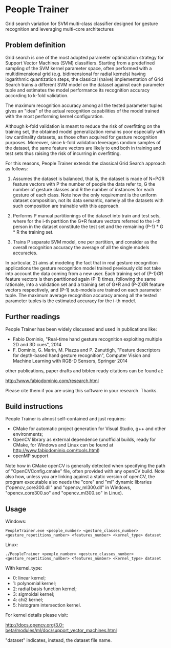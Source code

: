 # People Trainer
Grid search variation for SVM multi-class classifier designed for gesture recognition and leveraging multi-core architectures

## Problem definition
Grid search is one of the most adopted parameter optimization strategy for Support Vector Machines (SVM) classifiers. Starting from a predefined sampling of the SVM kernel parameter space, often performed with a multidimensional grid (e.g. bidimensional for radial kernels) having logarithmic quantization steps, the classical (naive) implementation of Grid Search trains a different SVM model on the dataset against each parameter tuple and estimates the model performance its recognition accuracy according to k-fold validation. 

The maximum recognition accuracy among all the tested parameter tuples gives an "idea" of the actual recognition capabilities of the model trained with the most performing kernel configuration.

Although k-fold validation is meant to reduce the risk of overfitting on the training set, the obtained model generalization remains poor especially with low cardinality datasets, as those often acquired for gesture recognition purposes. Moreover, since k-fold validation leverages random samples of the dataset, the same feature vectors are likely to end both in training and test sets thus raising the risk of incurring in overfitting.

For this reasons, People Trainer extends the classical Grid Search approach as follows:

1. Assumes the dataset is balanced, that is, the dataset is made of N=P*G*R feature vectors with P the number of people the data refer to, G the number of gesture classes and R the number of instances for each gesture of each class. Note how the only requirement is the uniform dataset composition, not its data semantic, namely all the datasets with such composition are trainable with this approach.

2. Performs P manual partitionings of the dataset into train and test sets, where for the i-th partition the G*R feature vectors referred to the i-th person in the dataset constitute the test set and the remaining (P-1) * G * R the training set.

3. Trains P separate SVM model, one per partition, and consider as the overall recognition accuracy the average of all the single models accuracies.

In particular, 2) aims at modeling the fact that in real gesture recognition applications the gesture recognition model trained previously did not take into account the data coming from a new user. Each training set of (P-1)*G*R feature vectors is then partitioned again (P-1) times, following the same rationale, into a validation set and a training set of G*R and (P-2)*G*R feature vectors respectively, and (P-1) sub-models are trained on each parameter tuple. The maximum average recognition accuracy among all the tested parameter tuples is the estimated accuracy for the i-th model.

## Further readings
People Trainer has been widely discussed and used in publications like:

* Fabio Dominio, "Real-time hand gesture recognition exploiting multiple 2D and 3D cues", 2014
* F. Dominio, G. Marin, M. Piazza and P. Zanuttigh, "Feature descriptors for depth-based hand gesture recognition", Computer Vision and Machine Learning with RGB-D Sensors, Springer 2014

other publications, paper drafts and bibtex ready citations can be found at:

http://www.fabiodominio.com/research.html

Please cite them if you are using this software in your research. Thanks.

## Build instructions
People Trainer is almost self-contained and just requires:

* CMake for automatic project generation for Visual Studio, g++ and other environments;
* OpenCV library as external dependence (unofficial builds, ready for CMake, for Windows and Linux can be found at http://www.fabiodominio.com/tools.html)
* openMP support

Note how in CMake openCV is generally detected when specifying the path of "OpenCVConfig.cmake" file, often provided with any openCV build. Note also how, unless you are linking against a static version of openCV, the program executable also needs the "core" and "ml" dynamic libraries ("opencv_core300.dll" and "opencv_ml300.dll" in Windows, "opencv_core300.so" and "opencv_ml300.so" in Linux).

## Usage
Windows:

`
PeopleTrainer.exe <people_number> <gesture_classes_number> <gesture_repetitions_number> <features_number> <kernel_type> dataset `

Linux:

`
./PeopleTrainer <people_number> <gesture_classes_number> <gesture_repetitions_number> <features_number> <kernel_type> dataset `

With kernel_type:
* 0: linear kernel;
* 1: polynomial kernel;
* 2: radial basis function kernel;
* 3: sigmoidal kernel;
*	4: chi2 kernel;
*	5: histogram intersection kernel.

For kernel details please visit:

http://docs.opencv.org/3.0-beta/modules/ml/doc/support_vector_machines.html

"dataset" indicates, instead, the dataset file name.

